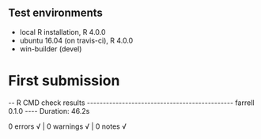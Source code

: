 ## Test environments
* local R installation, R 4.0.0
* ubuntu 16.04 (on travis-ci), R 4.0.0
* win-builder (devel)

# First submission

-- R CMD check results ---------------------------------------------- farrell 0.1.0 ----
Duration: 46.2s

0 errors √ | 0 warnings √ | 0 notes √
